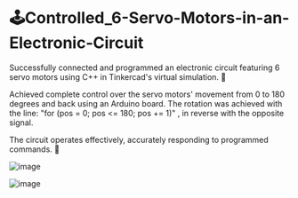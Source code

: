# 🕹️Controlled_6-Servo-Motors-in-an-Electronic-Circuit

Successfully connected and programmed an electronic circuit featuring 6 servo motors using C++ in Tinkercad's virtual simulation. 🤖

Achieved complete control over the servo motors' movement from 0 to 180 degrees and back using an Arduino board. The rotation was achieved with the line:
 "for (pos = 0; pos <= 180; pos += 1)" , in reverse with the opposite signal.

The circuit operates effectively, accurately responding to programmed commands. 🚀


![image](https://github.com/VAsmaaShaker/Controlled_6-Servo-Motors-in-an-Electronic-Circuit/assets/174564364/762c6332-22d1-4316-85e7-1095d49c8e0e)

![image](https://github.com/VAsmaaShaker/Controlled_6-Servo-Motors-in-an-Electronic-Circuit/assets/174564364/12b83227-3929-45f8-8960-7b7f7f30228f)

